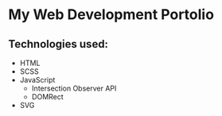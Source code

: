 # My Web Development Portolio

## Technologies used:

- HTML
- SCSS
- JavaScript
  - Intersection Observer API
  - DOMRect
- SVG
